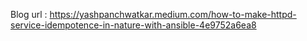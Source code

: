Blog url : https://yashpanchwatkar.medium.com/how-to-make-httpd-service-idempotence-in-nature-with-ansible-4e9752a6ea8
